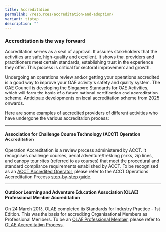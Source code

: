```yaml
---
title: Accreditation
permalink: /resources/accreditation-and-adoption/
variant: tiptap
description: ""
---
```

<h3><strong>Accreditation is the way forward</strong></h3>
<p>Accreditation serves as a seal of approval. It assures stakeholders that
the activities are safe, high-quality and excellent. It shows that providers
and practitioners meet certain standards, establishing trust in the experience
they offer. This process is critical for sectoral improvement and growth.</p>
<p>Undergoing an operations review and/or getting your operations accredited
is a good way to improve your OAE activity's safety and quality system.
The OAE Council is developing the Singapore Standards for OAE Activities,
which will form the basis of a future national certification and accreditation
scheme. Anticipate developments on local accreditation scheme from 2025
onwards.</p>
<p>Here are some examples of accredited providers of different activities
who have undergone the various accreditation process:</p>
<hr>
<h4>Association for Challenge Course Technology (ACCT) Operation Accreditation</h4>
<p>Operation Accreditation is a review process administered by ACCT. It recognises
challenge courses, aerial adventure/trekking parks, zip lines, and canopy
tour sites (referred to as courses) that meet the procedural and standard
compliance requirements established by ACCT. To be recognised as an <a href="https://www.acctinfo.org/accredited-operations" rel="noopener noreferrer nofollow" target="_blank">ACCT Accredited Operator</a>,
please refer to the ACCT Operations Accreditation Process <a href="https://www.acctinfo.org/operation-accreditation-process/" rel="noopener noreferrer nofollow" target="_blank">step-by-step guide</a>.</p>
<hr>
<h4>Outdoor Learning and Adventure Education Association (OLAE) Professional Member Accreditation</h4>
<p>On 24 March 2018, OLAE completed its Standards for Industry Practice -
1st Edition. This was the basis for accrediting Organisational Members
as Professional Members. To be an <a href="https://www.olae.sg/our-members" rel="noopener noreferrer nofollow" target="_blank">OLAE Professional Member</a>, please
refer to <a href="https://www.olae.sg/accreditationprofessionalmembers" rel="noopener noreferrer nofollow" target="_blank">OLAE Accreditation Process</a>.</p>
<p></p>